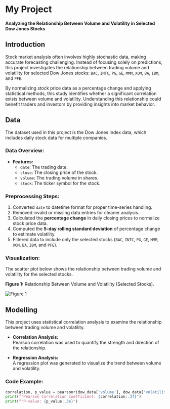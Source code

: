 # My Project  
**Analyzing the Relationship Between Volume and Volatility in Selected Dow Jones Stocks**  

## Introduction  
Stock market analysis often involves highly stochastic data, making accurate forecasting challenging. Instead of focusing solely on predictions, this project investigates the relationship between trading volume and volatility for selected Dow Jones stocks: `BAC`, `INTC`, `PG`, `GE`, `MMM`, `XOM`, `BA`, `IBM`, and `PFE`.  

By normalizing stock price data as a percentage change and applying statistical methods, this study identifies whether a significant correlation exists between volume and volatility. Understanding this relationship could benefit traders and investors by providing insights into market behavior.  

## Data  
The dataset used in this project is the Dow Jones Index data, which includes daily stock data for multiple companies.  
### Data Overview:
- **Features:**  
  - `date`: The trading date.  
  - `close`: The closing price of the stock.  
  - `volume`: The trading volume in shares.  
  - `stock`: The ticker symbol for the stock.  

### Preprocessing Steps:  
1. Converted `date` to datetime format for proper time-series handling.  
2. Removed invalid or missing data entries for cleaner analysis.  
3. Calculated the **percentage change** in daily closing prices to normalize stock price data.  
4. Computed the **5-day rolling standard deviation** of percentage change to estimate volatility.  
5. Filtered data to include only the selected stocks (`BAC`, `INTC`, `PG`, `GE`, `MMM`, `XOM`, `BA`, `IBM`, and `PFE`).  

### Visualization:  
The scatter plot below shows the relationship between trading volume and volatility for the selected stocks.  

**Figure 1:** Relationship Between Volume and Volatility (Selected Stocks).  

![Figure 1](path_to_figure1.png)  

## Modelling  
This project uses statistical correlation analysis to examine the relationship between trading volume and volatility.  

- **Correlation Analysis:**  
  Pearson correlation was used to quantify the strength and direction of the relationship.  

- **Regression Analysis:**  
  A regression plot was generated to visualize the trend between volume and volatility.  

### Code Example:  
```python
correlation, p_value = pearsonr(dow_data['volume'], dow_data['volatility'])
print(f"Pearson Correlation Coefficient: {correlation:.3f}")
print(f"P-value: {p_value:.3e}")
